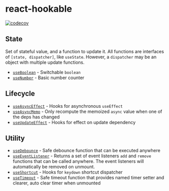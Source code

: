 # react-hookable

[![codecov](https://codecov.io/gh/TomokiMiyauci/react-hookable/branch/main/graph/badge.svg?token=kb8KG2KSaR)](https://codecov.io/gh/TomokiMiyauci/react-hookable)

## State

Set of stateful value, and a function to update it. All functions are interfaces of `[state, dispatcher]`, like `useState`. However, a `dispatcher` may be an object with multiple update functions.

- [`useBoolean`](docs/useBoolean.mdx) - Switchable `boolean`
- [`useNumber`](docs/useNumber.mdx) - Basic number counter

## Lifecycle

- [`useAsyncEffect`](docs/useAsyncEffect.mdx) - Hooks for asynchronous `useEffect`
- [`useAsyncMemo`](docs/useAsyncMemo.mdx) - Only recompute the memoized `async` value when one of the deps has changed
- [`useUpdateEffect`](docs/useUpdateEffect.mdx) - Hooks for effect on update dependency

## Utility

- [`useDebounce`](docs/useDebounce.mdx) - Safe debounce function that can be executed anywhere
- [`useEventListener`](docs/useEventListener.mdx) - Returns a set of event listeners `add` and `remove` functions that can be called anywhere. The event listeners will automatically be removed on unmount.
- [`useShortcut`](docs/useShortcut.mdx) - Hooks for `keydown` shortcut dispatcher
- [`useTimeout`](docs/useTimeout.mdx) - Safe timeout function that provides named timer setter and clearer, auto clear timer when unmounted
